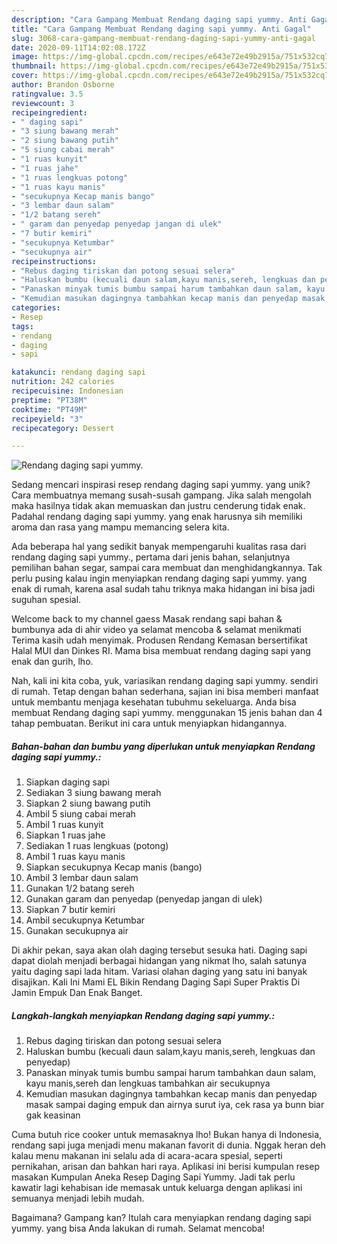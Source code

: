 ```yaml
---
description: "Cara Gampang Membuat Rendang daging sapi yummy. Anti Gagal"
title: "Cara Gampang Membuat Rendang daging sapi yummy. Anti Gagal"
slug: 3068-cara-gampang-membuat-rendang-daging-sapi-yummy-anti-gagal
date: 2020-09-11T14:02:08.172Z
image: https://img-global.cpcdn.com/recipes/e643e72e49b2915a/751x532cq70/rendang-daging-sapi-yummy-foto-resep-utama.jpg
thumbnail: https://img-global.cpcdn.com/recipes/e643e72e49b2915a/751x532cq70/rendang-daging-sapi-yummy-foto-resep-utama.jpg
cover: https://img-global.cpcdn.com/recipes/e643e72e49b2915a/751x532cq70/rendang-daging-sapi-yummy-foto-resep-utama.jpg
author: Brandon Osborne
ratingvalue: 3.5
reviewcount: 3
recipeingredient:
- " daging sapi"
- "3 siung bawang merah"
- "2 siung bawang putih"
- "5 siung cabai merah"
- "1 ruas kunyit"
- "1 ruas jahe"
- "1 ruas lengkuas potong"
- "1 ruas kayu manis"
- "secukupnya Kecap manis bango"
- "3 lembar daun salam"
- "1/2 batang sereh"
- " garam dan penyedap penyedap jangan di ulek"
- "7 butir kemiri"
- "secukupnya Ketumbar"
- "secukupnya air"
recipeinstructions:
- "Rebus daging tiriskan dan potong sesuai selera"
- "Haluskan bumbu (kecuali daun salam,kayu manis,sereh, lengkuas dan penyedap)"
- "Panaskan minyak tumis bumbu sampai harum tambahkan daun salam, kayu manis,sereh dan lengkuas tambahkan air secukupnya"
- "Kemudian masukan dagingnya tambahkan kecap manis dan penyedap masak sampai daging empuk dan airnya surut iya, cek rasa ya bunn biar gak keasinan"
categories:
- Resep
tags:
- rendang
- daging
- sapi

katakunci: rendang daging sapi 
nutrition: 242 calories
recipecuisine: Indonesian
preptime: "PT38M"
cooktime: "PT49M"
recipeyield: "3"
recipecategory: Dessert

---
```



![Rendang daging sapi yummy.](https://img-global.cpcdn.com/recipes/e643e72e49b2915a/751x532cq70/rendang-daging-sapi-yummy-foto-resep-utama.jpg)

Sedang mencari inspirasi resep rendang daging sapi yummy. yang unik? Cara membuatnya memang susah-susah gampang. Jika salah mengolah maka hasilnya tidak akan memuaskan dan justru cenderung tidak enak. Padahal rendang daging sapi yummy. yang enak harusnya sih memiliki aroma dan rasa yang mampu memancing selera kita.

Ada beberapa hal yang sedikit banyak mempengaruhi kualitas rasa dari rendang daging sapi yummy., pertama dari jenis bahan, selanjutnya pemilihan bahan segar, sampai cara membuat dan menghidangkannya. Tak perlu pusing kalau ingin menyiapkan rendang daging sapi yummy. yang enak di rumah, karena asal sudah tahu triknya maka hidangan ini bisa jadi suguhan spesial.

Welcome back to my channel gaess Masak rendang sapi bahan &amp; bumbunya ada di ahir video ya selamat mencoba &amp; selamat menikmati Terima kasih udah menyimak. Produsen Rendang Kemasan bersertifikat Halal MUI dan Dinkes RI. Mama bisa membuat rendang daging sapi yang enak dan gurih, lho.


Nah, kali ini kita coba, yuk, variasikan rendang daging sapi yummy. sendiri di rumah. Tetap dengan bahan sederhana, sajian ini bisa memberi manfaat untuk membantu menjaga kesehatan tubuhmu sekeluarga. Anda bisa membuat Rendang daging sapi yummy. menggunakan 15 jenis bahan dan 4 tahap pembuatan. Berikut ini cara untuk menyiapkan hidangannya.

<!--inarticleads1-->

##### Bahan-bahan dan bumbu yang diperlukan untuk menyiapkan Rendang daging sapi yummy.:

1. Siapkan  daging sapi
1. Sediakan 3 siung bawang merah
1. Siapkan 2 siung bawang putih
1. Ambil 5 siung cabai merah
1. Ambil 1 ruas kunyit
1. Siapkan 1 ruas jahe
1. Sediakan 1 ruas lengkuas (potong)
1. Ambil 1 ruas kayu manis
1. Siapkan secukupnya Kecap manis (bango)
1. Ambil 3 lembar daun salam
1. Gunakan 1/2 batang sereh
1. Gunakan  garam dan penyedap (penyedap jangan di ulek)
1. Siapkan 7 butir kemiri
1. Ambil secukupnya Ketumbar
1. Gunakan secukupnya air


Di akhir pekan, saya akan olah daging tersebut sesuka hati. Daging sapi dapat diolah menjadi berbagai hidangan yang nikmat lho, salah satunya yaitu daging sapi lada hitam. Variasi olahan daging yang satu ini banyak disajikan. Kali Ini Mami EL Bikin Rendang Daging Sapi Super Praktis Di Jamin Empuk Dan Enak Banget. 

<!--inarticleads2-->

##### Langkah-langkah menyiapkan Rendang daging sapi yummy.:

1. Rebus daging tiriskan dan potong sesuai selera
1. Haluskan bumbu (kecuali daun salam,kayu manis,sereh, lengkuas dan penyedap)
1. Panaskan minyak tumis bumbu sampai harum tambahkan daun salam, kayu manis,sereh dan lengkuas tambahkan air secukupnya
1. Kemudian masukan dagingnya tambahkan kecap manis dan penyedap masak sampai daging empuk dan airnya surut iya, cek rasa ya bunn biar gak keasinan


Cuma butuh rice cooker untuk memasaknya lho! Bukan hanya di Indonesia, rendang sapi juga menjadi menu makanan favorit di dunia. Nggak heran deh kalau menu makanan ini selalu ada di acara-acara spesial, seperti pernikahan, arisan dan bahkan hari raya. Aplikasi ini berisi kumpulan resep masakan Kumpulan Aneka Resep Daging Sapi Yummy. Jadi tak perlu kawatir lagi kehabisan ide memasak untuk keluarga dengan aplikasi ini semuanya menjadi lebih mudah. 

Bagaimana? Gampang kan? Itulah cara menyiapkan rendang daging sapi yummy. yang bisa Anda lakukan di rumah. Selamat mencoba!
